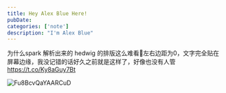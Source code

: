 ```yaml
---
title: Hey Alex Blue Here!
pubDate: 
categories: ['note']
description: "I'm Alex Blue"
---
```


为什么spark 解析出来的 hedwig 的排版这么难看🤡左右边距为0，文字完全贴在屏幕边缘，我没记错的话好久之前就是这样了，好像也没有人管 https://t.co/Ky8aGuy7Bt

![Fu8BcvQaYAARCuD](./attachments/bafkreidzsofkdmgkhsxgqj3urmwdvjlhuvsup7h3vn55t2twl4aw6hcpyy)